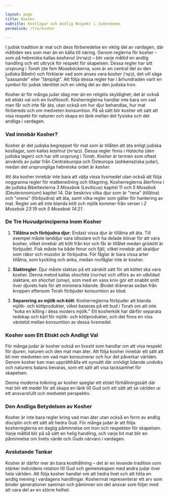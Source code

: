 ```yaml
---

layout: page  
title: Kosher  
subtitle: Kostlagar och Andlig Respekt i Judendomen  
permalink: /tro/kosher  

---
```


I judisk tradition är mat och dess förberedelse en viktig del av vardagen, där måltiden ses som mer än en källa till näring. Genom reglerna för kosher – som på hebreiska kallas *kasherut* (כַּשְׁרוּת) – blir varje måltid en andlig handling och ett uttryck för respekt för skapelsen. Dessa regler har sitt ursprung i *Torah* (de fem Moseböckerna, som är en central del av den judiska Bibeln) och förklarar vad som anses vara *kasher* (כָּשֵׁר), det vill säga "passande" eller "lämpligt". Att följa dessa regler har i århundraden varit en symbol för judisk identitet och en viktig del av den judiska tron.

Kosher är för många judar idag mer än en religiös skyldighet; det är också ett etiskt val och en livsfilosofi. Kosherreglerna handlar inte bara om vad man får och inte får äta, utan också om hur djur behandlas, hur mat förbereds och om medveten konsumtion. På så sätt blir kosher ett sätt att visa respekt för naturen och skapa en länk mellan det fysiska och det andliga i vardagen.

### Vad innebär Kosher?

Kosher är det judiska begreppet för mat som är tillåten att äta enligt judiska kostlagar, som kallas *kashrut* (כַּשְׁרוּת). Dessa regler finns i *Halacha* (den judiska lagen) och har sitt ursprung i *Torah*. *Kosher* är termen som oftast används av judar från Centraleuropa och Östeuropa (ashkenaziska judar), medan det ursprungliga hebreiska ordet är *kasher*.

Att äta kosher innebär inte bara att välja vissa livsmedel utan också att följa noggranna regler för matberedning och tillagning. Kosherreglerna återfinns i de judiska Bibeltexterna *3 Mosebok* (Leviticus) kapitel 11 och *5 Mosebok* (Deuteronomium) kapitel 14. Där beskrivs vilka djur som är "rena" (tillåtna) och "orena" (förbjudna) att äta, samt vilka regler som gäller för hantering av mat. Regler om att inte blanda kött och mjölk kommer från verser i *2 Mosebok 23:19* och *5 Mosebok 14:21*.

### De Tre Huvudprinciperna Inom Kosher

1. **Tillåtna och förbjudna djur**: Endast vissa djur är tillåtna att äta. Till exempel måste landdjur vara idisslare och ha delade klövar för att vara kosher, vilket innebär att kött från kor och får är tillåtet medan griskött är förbjudet. Fisk måste ha både fenor och fjäll, vilket innebär att skaldjur som räkor och musslor är förbjudna. För fåglar är bara vissa arter tillåtna, som kyckling och anka, medan rovfåglar inte är kosher.

2. **Slaktregler**: Djur måste slaktas på ett särskilt sätt för att köttet ska vara kosher. Denna metod kallas *shechita* (שחיטה) och utförs av en utbildad slaktare, en *shochet* (שוחט), som med en vass kniv gör ett snabbt snitt över djurets hals för att minimera lidande. Blodet dräneras sedan från kroppen eftersom Torah förbjuder konsumtion av blod.

3. **Separering av mjölk och kött**: Kosherreglerna förbjuder att blanda mjölk- och köttprodukter, vilket baseras på ett bud i Torah om att inte "koka en killing i dess moders mjölk." Ett kosherkök har därför separata redskap och kärl för mjölk- och köttprodukter, och det finns en viss väntetid mellan konsumtion av dessa livsmedel.

### Kosher som Ett Etiskt och Andligt Val

För många judar är kosher också en livsstil som handlar om att visa respekt för djuren, naturen och den mat man äter. Att följa kosher innebär ett sätt att bli mer medveten om vad man konsumerar och hur det påverkar världen. Genom kosher kan man upprätthålla ett synsätt där onödigt lidande undviks och naturens balans bevaras, som ett sätt att visa tacksamhet för skapelsen.

Denna moderna tolkning av kosher speglar ett etiskt förhållningssätt där mat blir ett medel för att skapa en länk till Gud och ett sätt att se världen ur ett ansvarsfullt och medvetet perspektiv.

### Den Andliga Betydelsen av Kosher

Kosher är inte bara regler kring vad man äter utan också en form av andlig disciplin och ett sätt att hedra Gud. För många judar är att följa kosherreglerna en daglig påminnelse om tron och respekten för skapelsen. Varje måltid blir på så sätt en helig handling, och varje bit mat blir en påminnelse om livets värde och Guds närvaro i vardagen.

### Avslutande Tankar

Kosher är därför mer än bara kosthållning – det är en levande tradition som stärker individens relation till Gud och gemenskapen med andra judar över hela världen. Att följa kosher handlar om att hedra livet och att hitta en andlig mening i vardagens handlingar. Koshermat representerar ett arv som binder generationer samman och påminner om det ansvar som följer med att vara del av en större helhet.